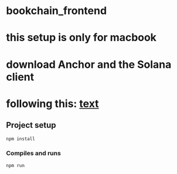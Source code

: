 # bookchain_frontend

# this setup is only for macbook

# download Anchor and the Solana client

# following this: [text](https://www.anchor-lang.com/docs/installation)

## Project setup

```
npm install
```

### Compiles and runs

```
npm run
```
